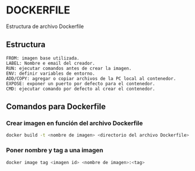 # DOCKERFILE

Estructura de archivo Dockerfile

## Estructura
```
FROM: imagen base utilizada.
LABEL: Nombre e email del creador.
RUN: ejecutar comandos antes de crear la imagen.
ENV: definir variables de entorno.
ADD/COPY: agregar o copiar archivos de la PC local al contenedor.
EXPOSE: exponer un puerto por defecto para el contenedor.
CMD: ejecutar comando por defecto al crear el contenedor.
```

## Comandos para Dockerfile

### Crear imagen en función del archivo Dockerfile

```bash
docker build -t <nombre de imagen> <directorio del archivo Dockerfile>
```

### Poner nombre y tag a una imagen

```bash
docker image tag <imagen id> <nombre de imagen>:<tag>
```